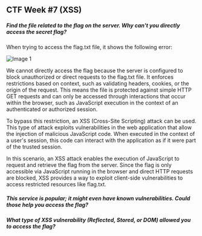 ## CTF Week #7 (XSS)


##### Find the file related to the flag on the server. Why can't you directly access the secret flag?

When trying to access the flag.txt file, it shows the following error:

![Image 1](https://git.fe.up.pt/fsi/fsi2425/logs/l05g06/-/raw/main/Images/CTF7_img1.png)

We cannot directly access the flag because the server is configured to block unauthorized or direct requests to the flag.txt file. It enforces restrictions based on context, such as validating headers, cookies, or the origin of the request. This means the file is protected against simple HTTP GET requests and can only be accessed through interactions that occur within the browser, such as JavaScript execution in the context of an authenticated or authorized session.

To bypass this restriction, an XSS (Cross-Site Scripting) attack can be used. This type of attack exploits vulnerabilities in the web application that allow the injection of malicious JavaScript code. When executed in the context of a user's session, this code can interact with the application as if it were part of the trusted session.

In this scenario, an XSS attack enables the execution of JavaScript to request and retrieve the flag from the server. Since the flag is only accessible via JavaScript running in the browser and direct HTTP requests are blocked, XSS provides a way to exploit client-side vulnerabilities to access restricted resources like flag.txt.


##### This service is popular; it might even have known vulnerabilities. Could those help you access the flag?


##### What type of XSS vulnerability (Reflected, Stored, or DOM) allowed you to access the flag?